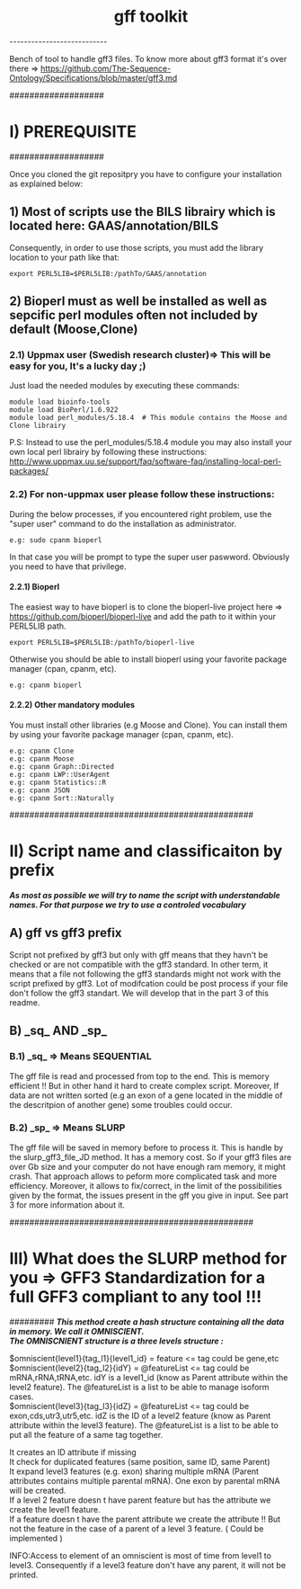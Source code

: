 <h1 align="center">gff toolkit</h1>
---------------------------

Bench of tool to handle gff3 files.
To know more about gff3 format it's over there => https://github.com/The-Sequence-Ontology/Specifications/blob/master/gff3.md

###################
# I) PREREQUISITE #
###################

Once you cloned the git repositpry you have to configure your installation as explained below:

## 1) Most of scripts use the BILS librairy which is located here: GAAS/annotation/BILS
Consequently, in order to use those scripts, you must add the library location to your path like that:

	export PERL5LIB=$PERL5LIB:/pathTo/GAAS/annotation

## 2) Bioperl must as well be installed as well as sepcific perl modules often not included by default (Moose,Clone)

### 2.1) Uppmax user (Swedish research cluster)=> This will be easy for you, It's a lucky day ;)
Just load the needed modules by executing these commands:<br>

	module load bioinfo-tools 
	module load BioPerl/1.6.922 
	module load perl_modules/5.18.4  # This module contains the Moose and Clone librairy

P.S: Instead to use the perl_modules/5.18.4 module you may also install your own local perl librairy by following these instructions: http://www.uppmax.uu.se/support/faq/software-faq/installing-local-perl-packages/  <br>

### 2.2) For non-uppmax user please follow these instructions:

During the below processes, if you encountered right problem, use the "super user" command to do the installation as administrator.

	e.g: sudo cpanm bioperl 
	
In that case you will be prompt to type the super user paswword. Obviously you need to have that privilege.

#### 2.2.1) Bioperl

The easiest way to have bioperl is to clone the bioperl-live project here => https://github.com/bioperl/bioperl-live
and add the path to it within your PERL5LIB path.

	export PERL5LIB=$PERL5LIB:/pathTo/bioperl-live 

Otherwise you should be able to install bioperl using your favorite package manager (cpan, cpanm, etc).

	e.g: cpanm bioperl

#### 2.2.2) Other mandatory modules
You must install other libraries (e.g Moose and Clone).
You can install them by using your  favorite package manager (cpan, cpanm, etc).

	e.g: cpanm Clone
	e.g: cpanm Moose 
	e.g: cpanm Graph::Directed
	e.g: cpanm LWP::UserAgent
	e.g: cpanm Statistics::R
	e.g: cpanm JSON
	e.g: cpanm Sort::Naturally

#################################################
# II) Script name and classificaiton by prefix   #
					
_**As most as possible we will try to name the script with understandable names.
For that purpose we try to use a controled vocabulary**_

## A) gff vs gff3 prefix

Script not prefixed by gff3 but only with gff means that they havn't be checked or are not compatible with the gff3 standard. In other term, it means that a file not following the gff3 standards might not work with the script prefixed by gff3. Lot of modifcation could be post process if your file don't follow the gff3 standart. We will develop that in the part 3 of this readme.


## B) \_sq\_ AND \_sp\_

### B.1) \_sq\_ => Means SEQUENTIAL

The gff file is read and processed from top to the end. This is memory efficient !! 
But in other hand it hard to create complex script. Moreover, If data are not written sorted (e.g an exon of a gene located in the middle of the descritpion of another gene) some troubles could occur.

### B.2) \_sp\_ => Means SLURP

The gff file will be saved in memory before to process it. This is handle by the slurp_gff3_file_JD method. It has a memory cost. So if your gff3 files are over Gb size and your computer do not have enough ram memory, it might crash. 
That approach allows to peform more complicated task and more efficiency. Moreover, it allows to fix/correct, in the limit of the possibilities given by the format, the issues present in the gff you give in input. See part 3 for more information about it.


#################################################
# III) What does the SLURP method for you => GFF3 Standardization for a full GFF3 compliant to any tool !!!
#########
**_This method create a hash structure containing all the data in memory. We call it OMNISCIENT.<br>
The OMNISCNIENT structure is a three levels structure :_**

$omniscient{level1}{tag_l1}{level1_id} = feature <= tag could be gene,etc<br>
$omniscient{level2}{tag_l2}{idY} = @featureList <= tag could be mRNA,rRNA,tRNA,etc. idY is a level1_id (know as Parent attribute within the level2 feature). The @featureList is a list to be able to manage isoform cases.<br>
$omniscient{level3}{tag_l3}{idZ} =  @featureList <= tag could be exon,cds,utr3,utr5,etc. idZ is the ID of a level2 feature (know as Parent attribute within the level3 feature). The @featureList is a list to be able to put all the feature of a same tag together.<br>


It creates an ID attribute if missing <br>
It check for duplicated features (same position, same ID, same Parent)<br>
It expand level3 features (e.g. exon) sharing multiple mRNA (Parent attributes contains multiple parental mRNA). One exon by parental mRNA will be created.<br>
If a level 2 feature  doesn t have parent feature but has the attribute we create the level1 feature.<br>
If a feature  doesn t have the parent attribute we create the attribute !! But not the feature in the case of a parent of a level 3 feature. ( Could be implemented )<br>

INFO:Access to element of an omniscient is most of time from level1 to level3. Consequently if a level3 feature don't have any parent,  it will not be printed.<br>
